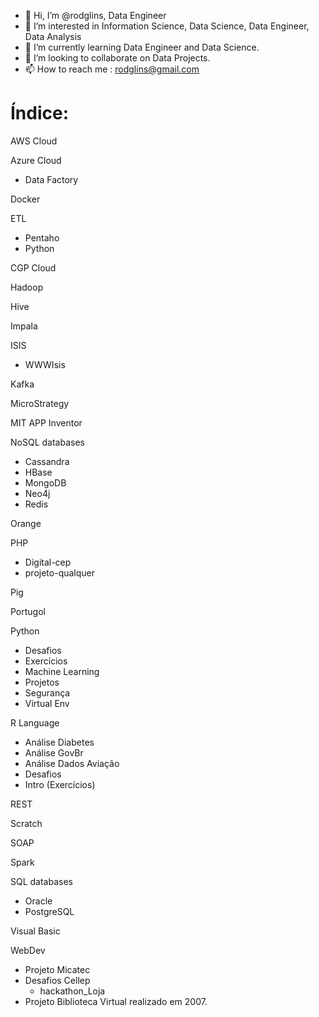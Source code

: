 - 👋 Hi, I’m @rodglins, Data Engineer
- 👀 I’m interested in Information Science, Data Science, Data Engineer, Data Analysis
- 🌱 I’m currently learning Data Engineer and Data Science. 
- 💞️ I’m looking to collaborate on Data Projects.
- 📫 How to reach me : rodglins@gmail.com

# Índice:

AWS Cloud

Azure Cloud 
 - Data Factory

Docker

ETL

- Pentaho
- Python

CGP Cloud

Hadoop

Hive

Impala

ISIS
  - WWWIsis


Kafka

MicroStrategy

MIT APP Inventor

NoSQL databases

- Cassandra
- HBase
- MongoDB
- Neo4j
- Redis

Orange

PHP
 - Digital-cep
 - projeto-qualquer

Pig

Portugol

Python

- Desafios
- Exercícios
- Machine Learning
- Projetos
- Segurança
- Virtual Env

R Language

- Análise Diabetes
- Análise GovBr
- Análise Dados Aviação
- Desafios
- Intro (Exercícios)

REST

Scratch

SOAP

Spark

SQL databases

- Oracle
- PostgreSQL

Visual Basic

WebDev

- Projeto Micatec
- Desafios Cellep
  - hackathon_Loja
- Projeto Biblioteca Virtual realizado em 2007.


<!---
rodglins/rodglins is a ✨ special ✨ repository because its `README.md` (this file) appears on your GitHub profile.
You can click the Preview link to take a look at your changes.
--->
